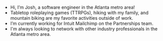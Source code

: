 - Hi, I’m Josh, a software engineer in the Atlanta metro area!
- Tabletop roleplaying games (TTRPGs), hiking with my family, and mountain biking are my favorite activities outside of work.
- I’m currently working for Intuit Mailchimp on the Partnerships team.
- I'm always looking to network with other industry professionals in the Atlanta metro area.

<!---
joshuamgrosser/joshuamgrosser is a ✨ special ✨ repository because its `README.md` (this file) appears on your GitHub profile.
You can click the Preview link to take a look at your changes.
--->
